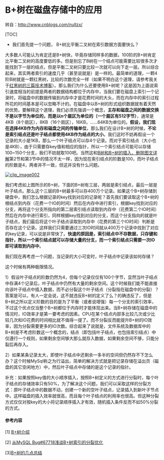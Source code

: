 # B+树在磁盘存储中的应用

转自：http://www.cnblogs.com/nullzx/

[TOC]


* 我们首先提一个问题， B+树比平衡二叉树在索引数据方面要快么？

大多数人可能认为肯定还是B+树快，毕竟存储同样多的数据，100阶的B+树肯定比平衡二叉树的高度要低的多。但是别忘了B树在一个结点可能需要比较很多次才能找到下一层的结点，但是平衡二叉树只要比较一次就可以向下走一层。所以综合起来，其实两者索引的速度几乎（甚至说就是）是一样的。最简单的道理，一颗4阶B树就是一颗红黑树，比较的次数完全一样（如果不明白这个道理，请参考我关于[红黑树的三篇技术博客](http://www.cnblogs.com/nullzx/p/6128416.html)）。那么我们为什么还要使用B+树呢？这是因为上面说索引速度相当的前提是两者的数据结构都位于内存中，当我们要在磁盘上索引一个记录时，将磁盘中的数据传输到内存中才是花费时间的大头，而在内存中的索引过程所花的时间基本是可以忽略不计的。在磁盘中以B+树的形式组织数据就有着天然的优势。要解释这个道理，我们必须先强调一个概念，**主存和磁盘之间的数据交换不是以字节为单位的，而是以n个扇区为单位的（一个扇区有512字节）**，通常是4KB（8个扇区），8KB（16个扇区），16KB，……64KB为单位的。**假设，我们现在选择4KB作为内存和磁盘之间的传输单位**，那么我们在设计B+树的时候，**不论是索引结点还是叶子结点都使用4KB作为结点的大小**。我们这时不妨再假设一个记录的大小是1KB，那么一个叶子结点可以存4个记录。而对于索引结点（大小也是4KB），由于只需要存key值和相应的指针，所以一个索引结点可能可以存储100~150个分支，我们不妨就取100吧。当然这和[B树和B+树的插入、删除图文详解](http://www.cnblogs.com/nullzx/p/8729425.html)第2节和第3节中的情况不太一样，因为现在索引结点的阶数是100，而叶子结点的阶数是4，两者并不一致，但这并没有什么问题。

[![clip_image002](https://images2018.cnblogs.com/blog/834468/201805/834468-20180502000413437-1432592065.png)](https://images2018.cnblogs.com/blog/834468/201805/834468-20180502000409838-1786331794.png)

我们考虑如上图所示的B+树，下面的B+树有三层，两层是索引结点，最后一层是叶子结点。那么这个三层的B+树最多可以存400万个记录。如果这个B+树存储到硬盘中，我们怎么根据记录的key找到对应的记录呢？首先我们要读取这个B+树的根结点到内存（花费一个IO的时间）然后在内存中进行索引，根据key找到对应的分支，再将这个分支所指向的第二层索引结点读取到内存中（花费第二个IO时间）然后在内存中进行索引，同样根据key找到对应的分支，而这个分支指向的就是叶子结点，我们最后将这个叶子结点读取到内存中（花费的第三个IO时间）判断是否存在这个记录。这样我们只需要通过三次IO时间就从400万个记录中找到了对应的key记录，可以说是非常快了。**快速的原因是，索引结点中不存数据，只存键和指针，所以一个索引结点就可以存储大量的分支，而一个索引结点只需要一次IO即可读取到内存中**。

我们现在再考虑一个问题，当记录的大小可变时，叶子结点中记录该如何存储？

这个时候有两种极限情况。

1）假设叶子结点的阶数仍然为4，但每个记录仅仅有100个字节，显然当叶子结点中存满4个记录后，叶子结点中仍然有大量的剩余空间。这个时候我们能不能直接向该叶子结点中插入数据，而不必分裂这个叶子结点（分裂指在磁盘中的分裂）？答案是可以，有人一定会说，这不就违反B+树的定义了么？的确违反了，但是B+树之所以定义阶数的目的是为了平衡（或者说增强）每一个分支的索引效率，不过这个优点仅当整个B+树都位于内存时才能体现出来。当B+树存储在磁盘中的情况时，IO效率才是第一要考虑的因素。CPU在某个结点内部多比较几次或少比较几次和IO花费的时间相比就不值得一提了。而不分裂反而能提升B+树的IO效率，因为分裂需要更多的IO次数。综合起来了说就是，文件系统及数据库中的B+树是不考虑阶数这一个概念的，结点（即包括叶子结点，也包括索引结点）中仅遵行一个规则，如果剩余空间够大那么就存入数据，如果剩余空间不够，只能分裂后再存入。

2）如果某条记录太大，即使叶子结点中还剩余一多半的空间但仍然存不下怎么办？这个时候MySql称之为行溢出，简单的解决方式就是把记录存储在溢出页（磁盘的其它空闲地方）中，然后叶子结点中存储的是这个记录的指针。

补充：如果按照key值的大小顺序插入，按照B+树定义的方式进行分裂时，每个叶子结点的存储效率只有50%，为了解决这个问题，我们可以采取这样的分裂方式：原叶子结点中的数据不动，创建一个新的空叶子结点，记录插入到新叶子节点中。这样磁盘的插入效率就很高，而且每个叶子结点的利用率也很高。但这种分裂方式仅仅对按key的大小将记录顺序插入才有效，随机插入条件反而不如50%分裂的方式。

 

#### 参考内容

[1] [B+树介绍](https://www.cnblogs.com/wade-luffy/p/6292784.html)

[2] [从MySQL Bug#67718浅谈B+树索引的分裂优化](http://hedengcheng.com/?p=525)

[3][B+树的几点总结](https://www.jianshu.com/p/6f68d3c118d6)

